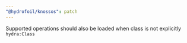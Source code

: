 ```yaml
---
"@hydrofoil/knossos": patch
---
```


Supported operations should also be loaded when class is not explicitly `hydra:Class`
